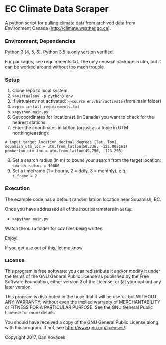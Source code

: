# EC Climate Data Scraper

A python script for pulling climate data from archived data from
Environment Canada (http://climate.weather.gc.ca).  

### Environment, Dependencies
Python 3.[4, 5, 6].  Python 3.5 is only version verified.

For packages, see requirements.txt.  The only unusual package is utm,
but it can be worked around without too much trouble.  

### Setup
  1.  Clone repo to local system.
  2.  `>>virtualenv -p python3 env`
  3.  If virtualenv not activated: `>>source env/bin/activate` (from main folder)
  4.  `>>pip install requirements.txt`
  5.  `>>python main.py`
  6.  Get coordinates for location(s) (in Canada) you want to check for the nearest
      stations.
  7.  Enter the coordinates in lat/lon (or just as a tuple in UTM northing/easting):

  ```
  # input target location decimal degrees [lat, lon]
  squamish_utm_loc = utm.from_latlon(50.336, -122.802161)
  pemberton_utm_loc = utm.from_latlon(49.796, -123.203)
  ```

  8.  Set a search radius (in m) to bound your search from the target location:
  `search_radius = 10000`
  9.  Set a timeframe (1 = hourly, 2 = daily, 3 = monthly), e.g.:  
  `t_frame = 2`  

### Execution

The example code has a default random lat/lon location near Squamish, BC.

Once you have addressed all of the input parameters in `Setup`:
  * `>>python main.py`

Watch the `data` folder for csv files being written.  

Enjoy!

If you get use out of this, let me know!

### License

This program is free software: you can redistribute it and/or modify
it under the terms of the GNU General Public License as published by
the Free Software Foundation, either version 3 of the License, or
(at your option) any later version.

This program is distributed in the hope that it will be useful,
but WITHOUT ANY WARRANTY; without even the implied warranty of
MERCHANTABILITY or FITNESS FOR A PARTICULAR PURPOSE.  See the
GNU General Public License for more details.

You should have received a copy of the GNU General Public License
along with this program.  If not, see <http://www.gnu.org/licenses/>.

Copyright 2017, Dan Kovacek

